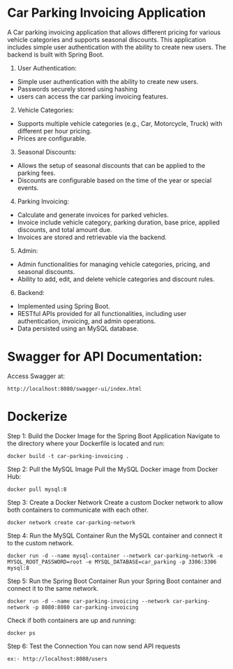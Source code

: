 # Car Parking Invoicing Application 

A Car parking invoicing application that allows different pricing for various vehicle categories and supports seasonal discounts. This application includes simple user authentication with the ability to create new users. The backend is built with Spring Boot.

1. User Authentication:
* Simple user authentication with the ability to create new users.
* Passwords securely stored using hashing 
* users can access the car parking invoicing features.
2. Vehicle Categories:
* Supports multiple vehicle categories (e.g., Car, Motorcycle, Truck) with different per hour pricing.
* Prices are configurable.
3. Seasonal Discounts:
* Allows the setup of seasonal discounts that can be applied to the parking fees.
* Discounts are configurable based on the time of the year or special events.
4. Parking Invoicing:
* Calculate and generate invoices for parked vehicles.
* Invoice include vehicle category, parking duration, base price, applied discounts, and total amount due.
* Invoices are stored and retrievable via the backend.
5. Admin:
* Admin functionalities for managing vehicle categories, pricing, and seasonal discounts.
* Ability to add, edit, and delete vehicle categories and discount rules.
6. Backend:
* Implemented using Spring Boot.
* RESTful APIs provided for all functionalities, including user authentication, invoicing, and admin operations.
* Data persisted using an MySQL database.


# Swagger for API Documentation:
Access Swagger at:

	http://localhost:8080/swagger-ui/index.html

# Dockerize

Step 1: Build the Docker Image for the Spring Boot Application
Navigate to the directory where your Dockerfile is located and run:

	docker build -t car-parking-invoicing .

Step 2: Pull the MySQL Image
Pull the MySQL Docker image from Docker Hub:

	docker pull mysql:8

Step 3: Create a Docker Network
	Create a custom Docker network to allow both containers to communicate with each other.

	docker network create car-parking-network

Step 4: Run the MySQL Container
	Run the MySQL container and connect it to the custom network.

	docker run -d --name mysql-container --network car-parking-network -e MYSQL_ROOT_PASSWORD=root -e MYSQL_DATABASE=car_parking -p 3306:3306 mysql:8
  
Step 5: Run the Spring Boot Container
	Run your Spring Boot container and connect it to the same network.

	docker run -d --name car-parking-invoicing --network car-parking-network -p 8080:8080 car-parking-invoicing

Check if both containers are up and running:

	docker ps

Step 6: Test the Connection
	You can now send API requests

	ex:- http://localhost:8080/users
